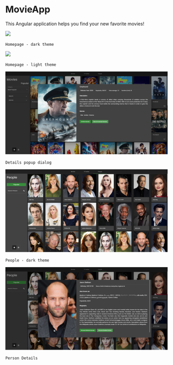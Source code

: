 # MovieApp

This Angular application helps you find your new favorite movies! 

![](homepage_dark.png)
```
Homepage - dark theme
```
![](homepage_light.png)
```
Homepage - light theme
```
![](details.png)
```
Details popup dialog
```
![](people_dark.png)
```
People - dark theme
```
![](person_details.png)
```
Person Details
```
